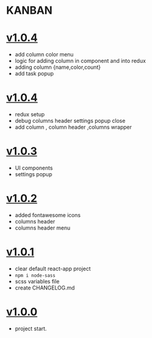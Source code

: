 # KANBAN


# [v1.0.4](https://github.com/GaroGabriel/kanban-react)
- add column color menu
- logic for adding column in component and into redux
- adding column {name,color,count}
- add task popup


# [v1.0.4](https://github.com/GaroGabriel/kanban-react)
- redux setup
- debug columns header settings popup close
- add column , column header ,columns wrapper



# [v1.0.3](https://github.com/GaroGabriel/kanban-react)
- UI components
- settings popup


# [v1.0.2](https://github.com/GaroGabriel/kanban-react)
- added fontawesome icons
- columns header 
- columns header menu

# [v1.0.1](https://github.com/GaroGabriel/kanban-react)
- clear default react-app project
- `npm i node-sass`
- scss variables file
- create CHANGELOG.md

# [v1.0.0](https://github.com/GaroGabriel/kanban-react)
- project start.

